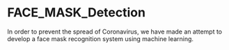 # FACE_MASK_Detection
In order to prevent the spread of Coronavirus, we have made an attempt to develop a face mask recognition system using machine learning.
